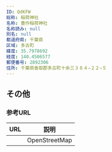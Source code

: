 ```yaml
---
ID: QdKFW
総称: 稲荷神社
名称: 豊作稲荷神社
名称読み: null
別名: null
都道府県: 千葉県
区域: 多古町
緯度: 35.7978692
経度: 140.4506577
郵便番号: 2892306
住所: 千葉県香取郡多古町十余三３８４−２２−５
---
```


## その他

### 参考URL

| URL | 説明          |
| --- | ------------- |
|     | OpenStreetMap |
